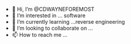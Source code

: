 - 👋 Hi, I’m @CDWAYNEFOREMOST
- 👀 I’m interested in ... software
- 🌱 I’m currently learning ...reverse engineering
- 💞️ I’m looking to collaborate on ...
- 📫 How to reach me ...

<!---
CDWAYNEFOREMOST/CDWAYNEFOREMOST is a ✨ special ✨ repository because its `README.md` (this file) appears on your GitHub profile.
You can click the Preview link to take a look at your changes.
--->
